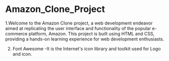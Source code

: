 # Amazon_Clone_Project

1.Welcome to the Amazon Clone project, a web development endeavor aimed at replicating the user interface and functionality of the popular e-commerce platform, Amazon. This project is built using HTML and CSS, providing a hands-on learning experience for web development enthusiasts.

2. Font Awesome -It is the Internet's icon library and toolkit used for Logo and icon.
